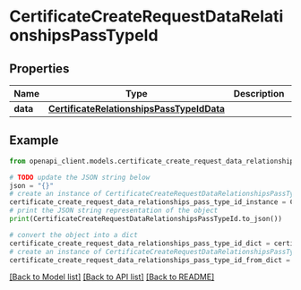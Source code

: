 # CertificateCreateRequestDataRelationshipsPassTypeId


## Properties

Name | Type | Description | Notes
------------ | ------------- | ------------- | -------------
**data** | [**CertificateRelationshipsPassTypeIdData**](CertificateRelationshipsPassTypeIdData.md) |  | [optional] 

## Example

```python
from openapi_client.models.certificate_create_request_data_relationships_pass_type_id import CertificateCreateRequestDataRelationshipsPassTypeId

# TODO update the JSON string below
json = "{}"
# create an instance of CertificateCreateRequestDataRelationshipsPassTypeId from a JSON string
certificate_create_request_data_relationships_pass_type_id_instance = CertificateCreateRequestDataRelationshipsPassTypeId.from_json(json)
# print the JSON string representation of the object
print(CertificateCreateRequestDataRelationshipsPassTypeId.to_json())

# convert the object into a dict
certificate_create_request_data_relationships_pass_type_id_dict = certificate_create_request_data_relationships_pass_type_id_instance.to_dict()
# create an instance of CertificateCreateRequestDataRelationshipsPassTypeId from a dict
certificate_create_request_data_relationships_pass_type_id_from_dict = CertificateCreateRequestDataRelationshipsPassTypeId.from_dict(certificate_create_request_data_relationships_pass_type_id_dict)
```
[[Back to Model list]](../README.md#documentation-for-models) [[Back to API list]](../README.md#documentation-for-api-endpoints) [[Back to README]](../README.md)


